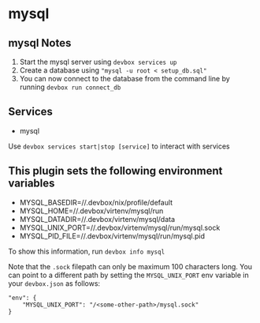 # mysql

## mysql Notes

1. Start the mysql server using `devbox services up`
1. Create a database using `"mysql -u root < setup_db.sql"`
1. You can now connect to the database from the command line by running `devbox run connect_db`

## Services

* mysql

Use `devbox services start|stop [service]` to interact with services

## This plugin sets the following environment variables

* MYSQL_BASEDIR=/<projectDir>/.devbox/nix/profile/default
* MYSQL_HOME=/<projectDir>/.devbox/virtenv/mysql/run
* MYSQL_DATADIR=/<projectDir>/.devbox/virtenv/mysql/data
* MYSQL_UNIX_PORT=/<projectDir>/.devbox/virtenv/mysql/run/mysql.sock
* MYSQL_PID_FILE=/<projectDir>/.devbox/virtenv/mysql/run/mysql.pid

To show this information, run `devbox info mysql`

Note that the `.sock` filepath can only be maximum 100 characters long. You can point to a different path by setting the `MYSQL_UNIX_PORT` env variable in your `devbox.json` as follows:

```
"env": {
    "MYSQL_UNIX_PORT": "/<some-other-path>/mysql.sock"
}
```
